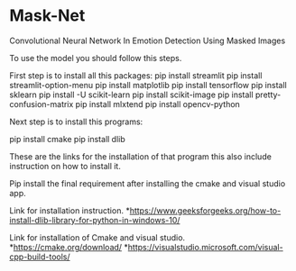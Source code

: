 # Mask-Net
Convolutional Neural Network In Emotion Detection Using Masked Images

To use the model you should follow this steps.

First step is to install all this packages:
pip install streamlit
pip install streamlit-option-menu
pip install matplotlib
pip install tensorflow
pip install sklearn
pip install -U scikit-learn
pip install scikit-image
pip install pretty-confusion-matrix
pip install mlxtend 
pip install opencv-python

Next step is to install this programs:

pip install cmake
pip install dlib

These are the links for the installation of that program this also include instruction on how to install it.

Pip install the final requirement after installing the cmake and visual studio app.

Link for installation instruction.
*https://www.geeksforgeeks.org/how-to-install-dlib-library-for-python-in-windows-10/

Link for installation of Cmake and visual studio.
*https://cmake.org/download/ 
*https://visualstudio.microsoft.com/visual-cpp-build-tools/
